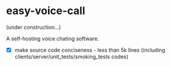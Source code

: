 # easy-voice-call
(under construction...) 

A self-hosting voice chating software. 

- [x] make source code conciseness - less than 5k lines (including clients/server/unit_tests/smoking_tests codes)
